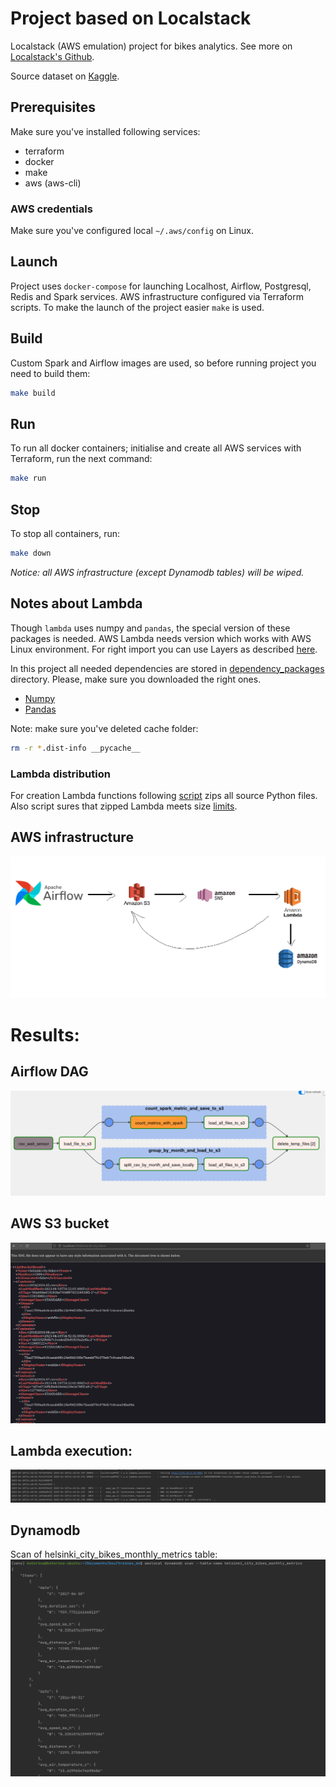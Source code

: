 # Project based on Localstack

Localstack (AWS emulation)  project for bikes analytics. See more on [Localstack's Github](https://github.com/localstack/localstack).

Source dataset on [Kaggle](https://www.kaggle.com/geometrein/helsinki-city-bikes).


## Prerequisites
Make sure you've installed following services:
- terraform
- docker
- make
- aws (aws-cli)

### AWS credentials
Make sure you've configured local `~/.aws/config` on Linux.

## Launch
Project uses `docker-compose` for launching Localhost, Airflow, Postgresql, Redis and Spark services.
AWS infrastructure configured via Terraform scripts. To make the launch of the project easier `make` is used.

## Build
Custom Spark and Airflow images are used, so before running project you need to build them:

```bash
make build
```

## Run
To run all docker containers; initialise and create all AWS services with Terraform, run the next command:

```bash
make run
```

## Stop

To stop all containers, run:
```bash
make down
```

_Notice: all AWS infrastructure (except Dynamodb tables) will be wiped._

## Notes about Lambda

Though `lambda` uses numpy and `pandas`, the special version of these packages is needed.
AWS Lambda needs version which works with AWS Linux environment. For right import you can use Layers as described [here](https://sease.io/2022/11/how-to-import-pandas-in-aws-lambda.html).


In this project all needed dependencies are stored in [dependency_packages](lambda%2Fsource%2Fdependency_packages) directory.
Please, make sure you downloaded the right ones.

- [Numpy](https://files.pythonhosted.org/packages/b6/d7/b208a4a534732e4a978003768ac7b8c14fcd4ca5b1653ce4fb4c2826f3a4/numpy-1.24.2-cp311-cp311-manylinux_2_17_x86_64.manylinux2014_x86_64.whl)
- [Pandas](https://files.pythonhosted.org/packages/56/73/3351beeb807dca69fcc3c4966bcccc51552bd01549a9b13c04ab00a43f21/pandas-1.5.3-cp311-cp311-manylinux_2_17_x86_64.manylinux2014_x86_64.whl)

Note: make sure you've deleted cache folder:
```bash
rm -r *.dist-info __pycache__
```

### Lambda distribution
For creation Lambda functions following [script](infra%2Fscripts%2Fzip_lambdas.py) zips all source Python files. 
Also script sures that zipped Lambda meets size [limits](https://lumigo.io/aws-lambda-performance-optimization/aws-lambda-limits/).

## AWS infrastructure 

![aws_services.png](docs%2Faws_services.png)


# Results:
## Airflow DAG
![airflow.png](docs%2Fairflow.png)


## AWS S3 bucket
![s3.png](docs%2Fs3.png)

## Lambda execution:
![lamda.png](docs%2Flamda.png)

## Dynamodb
Scan of helsinki_city_bikes_monthly_metrics table:
![dynamodb.png](docs%2Fdynamodb.png)